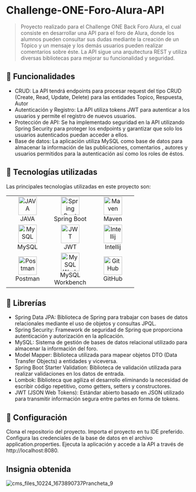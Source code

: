 # Challenge-ONE-Foro-Alura-API
> Proyecto realizado para el Challenge ONE Back Foro Alura, el cual consiste en desarrollar una API para el foro de Alura, donde los alumnos pueden consultar sus dudas mediante la creación de un Tópico y un mensaje y los demás usuarios pueden realizar comentarios sobre éste. La API sigue una arquitectura REST y utiliza diversas bibliotecas para mejorar su funcionalidad y seguridad.

## :pencil: Funcionalidades
- CRUD: La API tendrá endpoints para procesar request del tipo CRUD (Create, Read, Update, Delete) para las entidades Topico, Respuesta, Autor
- Autenticación y Registro: La API utiliza tokens JWT para autenticar a los usuarios y permite el registro de nuevos usuarios.
- Protección de API: Se ha implementado seguridad en la API utilizando Spring Security para proteger los endpoints y garantizar que solo los usuarios autenticados puedan acceder a ellos.
- Base de datos: La aplicación utiliza MySQL como base de datos para almacenar la información de las publicaciones, comentarios , autores y usuarios permitidos para la autenticación así como los roles de éstos.

## :hammer: Tecnologías utilizadas
Las principales tecnologías utilizadas en este proyecto son:

<table align="center">
<tr>
    <td align="center" width="100">
      <a href="#">
        <img src="https://www.vectorlogo.zone/logos/java/java-icon.svg" width="50" height="50" alt="JAVA"/>
      </a>
      <br>JAVA
    </td>
    <td align="center" width="100">
      <a href="#">
        <img src="https://www.vectorlogo.zone/logos/springio/springio-icon.svg" width="50" height="50" alt="Spring Boot"/>
      </a>
      <br>Spring Boot
    </td>
    <td align="center" width="100">
        <img src="https://maven.apache.org/favicon.ico" width="50" height="50" alt="Maven"/>
      <br>Maven
    </td>
  </tr>
  <tr>
     <td align="center" width="100">
       <a href="#">
        <img src="https://www.vectorlogo.zone/logos/mysql/mysql-icon.svg"  width="50" height="50" alt="MySQL" />
       </a>
       <br>MySQL
    </td>
    <td align="center" width="100">
       <a href="#">
        <img src="https://jwt.io/img/favicon/android-icon-192x192.png" width="50" height="50" alt="JWT" />
       </a>
       <br>JWT
    </td>
     <td align="center" width="100">
       <a href="#">
        <img src="https://www.jetbrains.com/favicon.ico" width="50" height="50" alt="Intellij" />
       </a>
       <br>Intellij
      </td>
  </tr>
  <tr>
     <td align="center" width="100">
       <a href="#">
        <img src="https://www.postman.com/_ar-assets/images/favicon-1-48.png" width="50" height="50" alt="Postman" />
       </a>
       <br>Postman
     </td>
     <td align="center" width="100">
       <a href="#">
        <img src="https://labs.mysql.com/common/themes/sakila/favicon.ico" width="50" height="50" alt="MySQLWorkbench" />
       </a>
       <br>MySQL Workbench
     </td>
     <td align="center" width="100">
       <a href="#">
        <img src="https://github.com/favicon.ico" width="50" height="50" alt="GitHub" />
       </a>
       <br>GitHub
     </td>
  </tr>
</table>

## :wrench: Librerías
- Spring Data JPA: Biblioteca de Spring para trabajar con bases de datos relacionales mediante el uso de objetos y consultas JPQL.
- Spring Security: Framework de seguridad de Spring que proporciona autenticación y autorización en la aplicación.
- MySQL: Sistema de gestión de bases de datos relacional utilizado para almacenar la información del foro.
- Model Mapper: Biblioteca utilizada para mapear objetos DTO (Data Transfer Objects) a entidades y viceversa.
- Spring Boot Starter Validation: Biblioteca de validación utilizada para realizar validaciones en los datos de entrada.
- Lombok: Biblioteca que agiliza el desarrollo eliminando la necesidad de escribir código repetitivo, como getters, setters y constructores.
- JWT (JSON Web Tokens): Estándar abierto basado en JSON utilizado para transmitir información segura entre partes en forma de tokens.

## :electric_plug: Configuración
Clona el repositorio del proyecto.
Importa el proyecto en tu IDE preferido.
Configura las credenciales de la base de datos en el archivo application.properties.
Ejecuta la aplicación y accede a la API a través de http://localhost:8080.

## Insignia obtenida
![cms_files_10224_1673890737Prancheta_9](https://github.com/leonelSubelza/Challenge-ONE-Foro-Alura-API/assets/85598026/12c5d84c-aa69-42ff-b547-08d0a2c99d2b)

